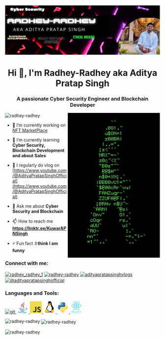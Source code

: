![logo]( https://github.com/Radhey-Radhey/Radhey-Radhey/blob/main/for_github.png)
<h1 align="center">Hi 👋, I'm Radhey-Radhey aka Aditya Pratap Singh</h1>
<h3 align="center">A passionate Cyber Security Engineer and Blockchain Developer</h3>

<img align="right" alt="Hacking" width="300" src="https://github.com/Radhey-Radhey/Radhey-Radhey/blob/main/758X.gif">
<p align="left"> <img src="https://komarev.com/ghpvc/?username=radhey-radhey&label=Profile%20views&color=0e75b6&style=flat" alt="radhey-radhey" /> </p>



- 🔭 I’m currently working on [NFT MarketPlace](https://github.com/Radhey-Radhey/NFTMarketplace)

- 🌱 I’m currently learning **Cyber Security, Blockchain Development and about Sales**

- 📝 I regularly do vlog on [https://www.youtube.com/@AdityaPratapSinghOfficial](https://www.youtube.com/@AdityaPratapSinghOfficial)

- 💬 Ask me about **Cyber Security and Blockchain**

- 📫 How to reach me **https://linktr.ee/KuwarAPNSingh**

- ⚡ Fun fact :**I think I am funny**

<h3 align="left">Connect with me:</h3>
<p align="left">
<a href="https://twitter.com/radhey_radhey_1" target="blank"><img align="center" src="https://raw.githubusercontent.com/rahuldkjain/github-profile-readme-generator/master/src/images/icons/Social/twitter.svg" alt="radhey_radhey_1" height="30" width="40" /></a>
<a href="https://linkedin.com/in/radhey-radhey" target="blank"><img align="center" src="https://raw.githubusercontent.com/rahuldkjain/github-profile-readme-generator/master/src/images/icons/Social/linked-in-alt.svg" alt="radhey-radhey" height="30" width="40" /></a>
<a href="https://instagram.com/adityapratapsinghvlogs" target="blank"><img align="center" src="https://raw.githubusercontent.com/rahuldkjain/github-profile-readme-generator/master/src/images/icons/Social/instagram.svg" alt="adityapratapsinghvlogs" height="30" width="40" /></a>
<a href="https://www.youtube.com/c/@adityapratapsinghofficial" target="blank"><img align="center" src="https://raw.githubusercontent.com/rahuldkjain/github-profile-readme-generator/master/src/images/icons/Social/youtube.svg" alt="@adityapratapsinghofficial" height="30" width="40" /></a>
</p>

<h3 align="left">Languages and Tools:</h3>
<p align="left"> <a href="https://git-scm.com/" target="_blank" rel="noreferrer"> <img src="https://www.vectorlogo.zone/logos/git-scm/git-scm-icon.svg" alt="git" width="40" height="40"/> </a> <a href="https://www.java.com" target="_blank" rel="noreferrer"> <img src="https://raw.githubusercontent.com/devicons/devicon/master/icons/java/java-original.svg" alt="java" width="40" height="40"/> </a> <a href="https://developer.mozilla.org/en-US/docs/Web/JavaScript" target="_blank" rel="noreferrer"> <img src="https://raw.githubusercontent.com/devicons/devicon/master/icons/javascript/javascript-original.svg" alt="javascript" width="40" height="40"/> </a> <a href="https://www.linux.org/" target="_blank" rel="noreferrer"> <img src="https://raw.githubusercontent.com/devicons/devicon/master/icons/linux/linux-original.svg" alt="linux" width="40" height="40"/> </a> <a href="https://www.python.org" target="_blank" rel="noreferrer"> <img src="https://raw.githubusercontent.com/devicons/devicon/master/icons/python/python-original.svg" alt="python" width="40" height="40"/> </a> <a href="https://reactjs.org/" target="_blank" rel="noreferrer"> <img src="https://raw.githubusercontent.com/devicons/devicon/master/icons/react/react-original-wordmark.svg" alt="react" width="40" height="40"/> </a> </p>

<p><img align="left" src="https://github-readme-stats.vercel.app/api/top-langs?username=radhey-radhey&show_icons=true&locale=en&layout=compact" alt="radhey-radhey" /></p>

<p>&nbsp;<img align="center" src="https://github-readme-stats.vercel.app/api?username=radhey-radhey&show_icons=true&locale=en" alt="radhey-radhey" /></p>

<p><img align="center" src="https://github-readme-streak-stats.herokuapp.com/?user=radhey-radhey&" alt="radhey-radhey" /></p>
